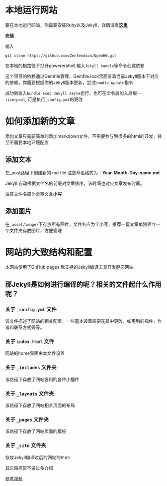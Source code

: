 # 本地运行网站

要在本地运行网站，你需要安装Ruby以及Jekyll，详情请看[**这里**](https://jekyllrb.com/docs/installation/)

**安装**

输入

```
git clone https://github.com/Zenfendson/OpenHW.git 
```

在本地的根路径下打开powerershell,输入`Jekyll bundle`等命令创建依赖

这个项目的依赖通过Gemfile管理，Gemfile.lock里面有着当前Jekyll版本下对应的依赖，你需要根据你的Jekyll版本更新，尝试`bundle update`指令

成功后输入`bundle exec Jekyll serve`运行，也可在命令后加入后缀`--liverpool`, 可是执行`_config.yml`的更改

# 如何添加新的文章

添加文章只需要简单的添加markdown文件，不需要参与到很多的html的开发，甚至不需要本地环境配置

## 添加文本

在_post路径下创建新的.md file 注意命名格式为：**Year-Month-Day-name.md**

Jekyll 自动根据文件名的前缀对文章排序，该时间也对应文章发布时间。

注意文件名应为全英文且**小写**

## 添加图片

在`_asset/image/`下存放所有图片，文件名应为全小写，推荐一篇文章单独建立一个文件夹存放图片，方便管理

# 网站的大致结构和配置

本网站使用了GitHub pages 默支持的Jekyll编译工具开发静态网站

## 那Jekyll是如何进行编译的呢？相关的文件起什么作用呢？

### 关于 `_config.yml` 文件

该文件描述了网站的相关配置，一些基本设置需要在其中更改，如用到的插件，作者和联系方式等等。

### 关于 `index.html` 文件

网站的home界面由本文件设置

### 关于 `_includes` 文件夹

该路径下存放了网站要用的各种小插件

### 关于 `_layouts` 文件夹

该路径下存放了网站相关页面的布局

### 关于 `_pages` 文件夹

该路径下存放了网站页面的模板

### 关于 `_site` 文件夹

存放Jekyll编译过后的网站的html

其它路径暂不做过多介绍

[参考视频](https://www.youtube.com/watch?v=Zt_QzSbyDcw&t=897s)

